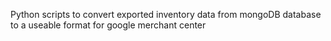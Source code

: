 Python scripts to convert exported inventory data from mongoDB database to a useable format for google merchant center
